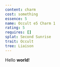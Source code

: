 ```yaml
---
content: charm
cost: something
essence: 5
name: Occult e5 Charm 1
rating: 5
requires: []
splat: Second Sunrise
trait: Occult
tree: Liaison
---
```


Hello **world**!
